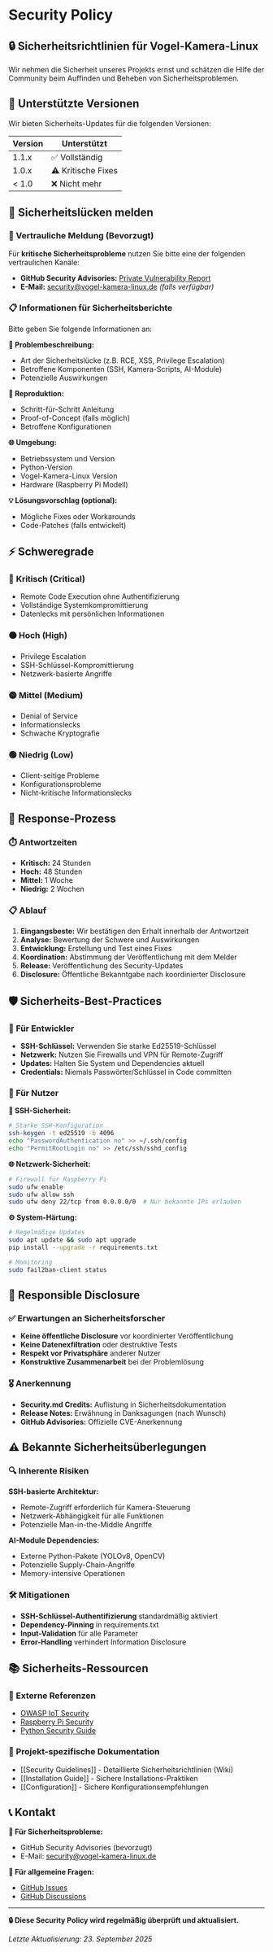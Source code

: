 # Security Policy

## 🔒 Sicherheitsrichtlinien für Vogel-Kamera-Linux

Wir nehmen die Sicherheit unseres Projekts ernst und schätzen die Hilfe der Community beim Auffinden und Beheben von Sicherheitsproblemen.

## 🚨 Unterstützte Versionen

Wir bieten Sicherheits-Updates für die folgenden Versionen:

| Version | Unterstützt        |
| ------- | ------------------ |
| 1.1.x   | ✅ Vollständig     |
| 1.0.x   | ⚠️ Kritische Fixes |
| < 1.0   | ❌ Nicht mehr      |

## 🐛 Sicherheitslücken melden

### 🔐 Vertrauliche Meldung (Bevorzugt)

Für **kritische Sicherheitsprobleme** nutzen Sie bitte eine der folgenden vertraulichen Kanäle:

- **GitHub Security Advisories:** [Private Vulnerability Report](https://github.com/roimme65/vogel-kamera-linux/security/advisories/new)
- **E-Mail:** security@vogel-kamera-linux.de *(falls verfügbar)*

### 📋 Informationen für Sicherheitsberichte

Bitte geben Sie folgende Informationen an:

**🎯 Problembeschreibung:**
- Art der Sicherheitslücke (z.B. RCE, XSS, Privilege Escalation)
- Betroffene Komponenten (SSH, Kamera-Scripts, AI-Module)
- Potenzielle Auswirkungen

**🔄 Reproduktion:**
- Schritt-für-Schritt Anleitung
- Proof-of-Concept (falls möglich)
- Betroffene Konfigurationen

**🌐 Umgebung:**
- Betriebssystem und Version
- Python-Version
- Vogel-Kamera-Linux Version
- Hardware (Raspberry Pi Modell)

**💡 Lösungsvorschlag (optional):**
- Mögliche Fixes oder Workarounds
- Code-Patches (falls entwickelt)

## ⚡ Schweregrade

### 🔴 **Kritisch (Critical)**
- Remote Code Execution ohne Authentifizierung
- Vollständige Systemkompromittierung
- Datenlecks mit persönlichen Informationen

### 🟠 **Hoch (High)**
- Privilege Escalation
- SSH-Schlüssel-Kompromittierung
- Netzwerk-basierte Angriffe

### 🟡 **Mittel (Medium)**
- Denial of Service
- Informationslecks
- Schwache Kryptografie

### 🟢 **Niedrig (Low)**
- Client-seitige Probleme
- Konfigurationsprobleme
- Nicht-kritische Informationslecks

## 🔄 Response-Prozess

### ⏱️ Antwortzeiten

- **Kritisch:** 24 Stunden
- **Hoch:** 48 Stunden  
- **Mittel:** 1 Woche
- **Niedrig:** 2 Wochen

### 📋 Ablauf

1. **Eingangsbeste:** Wir bestätigen den Erhalt innerhalb der Antwortzeit
2. **Analyse:** Bewertung der Schwere und Auswirkungen
3. **Entwicklung:** Erstellung und Test eines Fixes
4. **Koordination:** Abstimmung der Veröffentlichung mit dem Melder
5. **Release:** Veröffentlichung des Security-Updates
6. **Disclosure:** Öffentliche Bekanntgabe nach koordinierter Disclosure

## 🛡️ Sicherheits-Best-Practices

### 🔧 Für Entwickler

- **SSH-Schlüssel:** Verwenden Sie starke Ed25519-Schlüssel
- **Netzwerk:** Nutzen Sie Firewalls und VPN für Remote-Zugriff
- **Updates:** Halten Sie System und Dependencies aktuell
- **Credentials:** Niemals Passwörter/Schlüssel in Code committen

### 👥 Für Nutzer

**🔐 SSH-Sicherheit:**
```bash
# Starke SSH-Konfiguration
ssh-keygen -t ed25519 -b 4096
echo "PasswordAuthentication no" >> ~/.ssh/config
echo "PermitRootLogin no" >> /etc/ssh/sshd_config
```

**🌐 Netzwerk-Sicherheit:**
```bash
# Firewall für Raspberry Pi
sudo ufw enable
sudo ufw allow ssh
sudo ufw deny 22/tcp from 0.0.0.0/0  # Nur bekannte IPs erlauben
```

**⚙️ System-Härtung:**
```bash
# Regelmäßige Updates
sudo apt update && sudo apt upgrade
pip install --upgrade -r requirements.txt

# Monitoring
sudo fail2ban-client status
```

## 🚫 Responsible Disclosure

### ✅ Erwartungen an Sicherheitsforscher

- **Keine öffentliche Disclosure** vor koordinierter Veröffentlichung
- **Keine Datenexfiltration** oder destruktive Tests
- **Respekt vor Privatsphäre** anderer Nutzer
- **Konstruktive Zusammenarbeit** bei der Problemlösung

### 🎖️ Anerkennung

- **Security.md Credits:** Auflistung in Sicherheitsdokumentation
- **Release Notes:** Erwähnung in Danksagungen (nach Wunsch)
- **GitHub Advisories:** Offizielle CVE-Anerkennung

## ⚠️ Bekannte Sicherheitsüberlegungen

### 🔍 Inherente Risiken

**SSH-basierte Architektur:**
- Remote-Zugriff erforderlich für Kamera-Steuerung
- Netzwerk-Abhängigkeit für alle Funktionen
- Potenzielle Man-in-the-Middle Angriffe

**AI-Module Dependencies:**
- Externe Python-Pakete (YOLOv8, OpenCV)
- Potenzielle Supply-Chain-Angriffe
- Memory-intensive Operationen

### 🛠️ Mitigationen

- **SSH-Schlüssel-Authentifizierung** standardmäßig aktiviert
- **Dependency-Pinning** in requirements.txt
- **Input-Validation** für alle Parameter
- **Error-Handling** verhindert Information Disclosure

## 📚 Sicherheits-Ressourcen

### 🔗 Externe Referenzen

- [OWASP IoT Security](https://owasp.org/www-project-iot-security-guidance/)
- [Raspberry Pi Security](https://www.raspberrypi.org/documentation/configuration/security.md)
- [Python Security Guide](https://python-security.readthedocs.io/)

### 📖 Projekt-spezifische Dokumentation

- [[Security Guidelines]] - Detaillierte Sicherheitsrichtlinien (Wiki)
- [[Installation Guide]] - Sichere Installations-Praktiken
- [[Configuration]] - Sichere Konfigurationsempfehlungen

## 📞 Kontakt

**🚨 Für Sicherheitsprobleme:**
- GitHub Security Advisories (bevorzugt)
- E-Mail: security@vogel-kamera-linux.de

**💬 Für allgemeine Fragen:**
- [GitHub Issues](https://github.com/roimme65/vogel-kamera-linux/issues)
- [GitHub Discussions](https://github.com/roimme65/vogel-kamera-linux/discussions)

---

**🔒 Diese Security Policy wird regelmäßig überprüft und aktualisiert.**

*Letzte Aktualisierung: 23. September 2025*